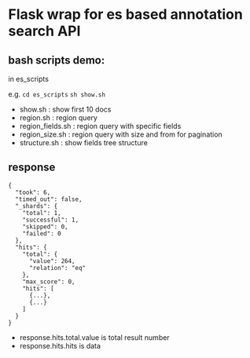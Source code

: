 # Flask wrap for es based annotation search API

## bash scripts demo:

in es_scripts

e.g.
`cd es_scripts`
`sh show.sh`

* show.sh : show first 10 docs
* region.sh : region query
* region_fields.sh : region query with specific fields
* region_size.sh : region query with size and from for pagination
* structure.sh : show fields tree structure

## response 

```
{
  "took": 6,
  "timed_out": false,
  "_shards": {
    "total": 1,
    "successful": 1,
    "skipped": 0,
    "failed": 0
  },
  "hits": {
    "total": {
      "value": 264,
      "relation": "eq"
    },
    "max_score": 0,
    "hits": [
      {...},
      {...}
    ]
  }
}
```

* response.hits.total.value is total result number
* response.hits.hits is data
